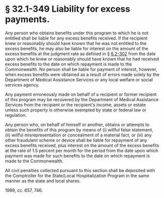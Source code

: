 # § 32.1-349 Liability for excess payments.

<p>Any person who obtains benefits under this program to which he is not entitled shall be liable for any excess benefits received. If the recipient knew or reasonably should have known that he was not entitled to the excess benefits, he may also be liable for interest on the amount of the excess benefits at the judgment rate as defined in § <a href='http://law.lis.virginia.gov/vacode/6.2-302/'>6.2-302</a> from the date upon which he knew or reasonably should have known that he had received excess benefits to the date on which repayment is made to the Commonwealth. No person shall be liable for payment of interest, however, when excess benefits were obtained as a result of errors made solely by the Department of Medical Assistance Services or any local welfare or social services agency.</p><p>Any payment erroneously made on behalf of a recipient or former recipient of this program may be recovered by the Department of Medical Assistance Services from the recipient or the recipient's income, assets or estate unless such property is otherwise exempted by state or federal law or regulation.</p><p>Any person who, on behalf of himself or another, obtains or attempts to obtain the benefits of this program by means of (i) willful false statement, (ii) willful misrepresentation or concealment of a material fact, or (iii) any other fraudulent scheme or device shall be liable for repayment of any excess benefits received, plus interest on the amount of the excess benefits at the rate of 1.5 percent per month for the period from the date upon which payment was made for such benefits to the date on which repayment is made to the Commonwealth.</p><p>All civil penalties collected pursuant to this section shall be deposited with the Comptroller for the State/Local Hospitalization Program in the same manner as the state and local shares.</p><p>1989, cc. 657, 746.</p>